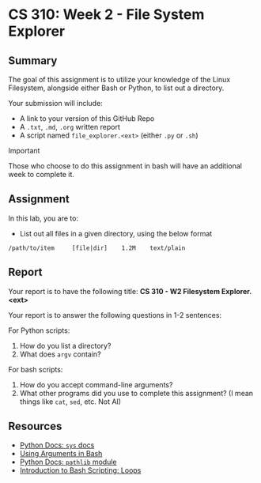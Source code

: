 # CS 310: Week 2 - File System Explorer

## Summary

The goal of this assignment is to utilize your knowledge of the Linux Filesystem, alongside either Bash or Python, to list out a directory.

Your submission will include:
- A link to your version of this GitHub Repo
- A `.txt`, `.md`, `.org` written report
- A script named `file_explorer.<ext>` (either `.py` or `.sh`)

> [!IMPORTANT]
> Those who choose to do this assignment in bash will have an additional week to complete it.

## Assignment

In this lab, you are to:

- List out all files in a given directory, using the below format
```
/path/to/item     [file|dir]    1.2M    text/plain
```

## Report

Your report is to have the following title: **CS 310 - W2 Filesystem Explorer.\<ext\>**

Your report is to answer the following questions in 1-2 sentences:

For Python scripts:
1. How do you list a directory?
2. What does `argv` contain?

For bash scripts:
1. How do you accept command-line arguments?
2. What other programs did you use to complete this assignment? (I mean things like `cat`, `sed`, etc. Not AI)


## Resources
- [Python Docs: `sys` docs](https://docs.python.org/3.13/library/sys.html#module-sys)
- [Using Arguments in Bash](https://refine.dev/blog/bash-script-arguments/#introduction)
- [Python Docs: `pathlib` module](https://docs.python.org/3.13/library/pathlib.html#module-pathlib)
- [Introduction to Bash Scripting: Loops](https://github.com/bobbyiliev/introduction-to-bash-scripting/blob/main/ebook/en/content/011-bash-loops.md)
